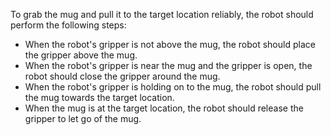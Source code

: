 To grab the mug and pull it to the target location reliably, the robot should perform the following steps:

- When the robot's gripper is not above the mug, the robot should place the gripper above the mug.
- When the robot's gripper is near the mug and the gripper is open, the robot should close the gripper around the mug.
- When the robot's gripper is holding on to the mug, the robot should pull the mug towards the target location.
- When the mug is at the target location, the robot should release the gripper to let go of the mug.